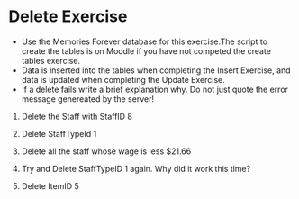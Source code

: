 # Delete Exercise

- Use the Memories Forever database for this exercise.The script to create the tables is on Moodle if you have not competed the create tables exercise. 
- Data is inserted into the tables when completing the Insert Exercise, and data is updated when completing the Update Exercise.
- If a delete fails write a brief explanation why. Do not just quote the error message genereated by the server!

1. Delete the Staff with StaffID 8

2. Delete StaffTypeId 1

3. Delete all the staff whose wage is less $21.66

4. Try and Delete StaffTypeID 1 again. Why did it work this time?

5. Delete ItemID 5
